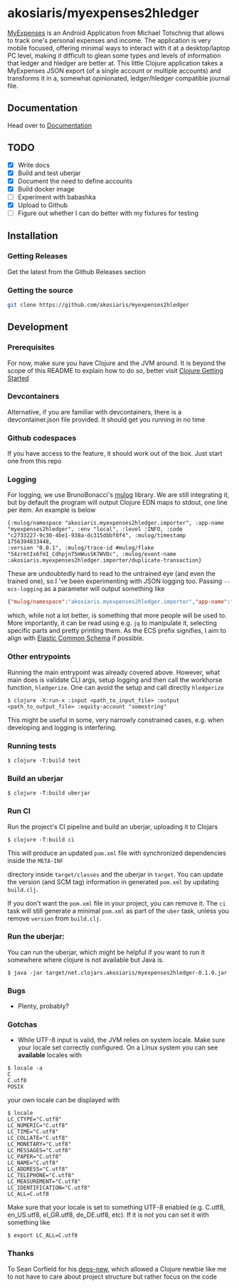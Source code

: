 # akosiaris/myexpenses2hledger

[MyExpenses](https://www.myexpenses.mobi/) is an Android Application from
Michael Totschnig that allows to track one's personal expenses and income. The
application is very mobile focused, offering minimal ways to interact with it
at a desktop/laptop PC level, making it difficult to glean some types and
levels of information that ledger and hledger are better at. This little
Clojure application takes a MyExpenses JSON export (of a single account or
multiple accounts) and transforms it in a, somewhat opinionated, ledger/hledger
compatible journal file.

## Documentation

Head over to [Documentation](doc/intro.md)

## TODO

* [x] Write docs
* [x] Build and test uberjar
* [x] Document the need to define accounts
* [x] Build docker image
* [ ] Experiment with babashka
* [x] Upload to Github
* [ ] Figure out whether I can do better with my fixtures for testing

## Installation

### Getting Releases

Get the latest from the Github Releases section

### Getting the source

```bash
git clone https://github.com/akosiaris/myexpenses2hledger
```

## Development

### Prerequisites

For now, make sure you have Clojure and the JVM around. It is beyond the scope
of this README to explain how to do so, better visit
[Clojure Getting Started](https://clojure.org/guides/getting_started)

### Devcontainers

Alternative, if you are familiar with devcontainers, there is a
devcontainer.json file provided. It should get you running in no time

### Github codespaces

If you have access to the feature, it should work out of the box. Just start
one from this repo

### Logging
For logging, we use BrunoBonacci's
[mulog](https://github.com/BrunoBonacci/mulog) library. We are still
integrating it, but by default the program will output Clojure EDN maps to
stdout, one line per item. An example is below

```edn
{:mulog/namespace "akosiaris.myexpenses2hledger.importer", :app-name
"myexpenses2hledger", :env "local", :level :INFO, :code
"c2733227-9c30-4be1-938a-dc315dbbf8f4", :mulog/timestamp 1756394833448,
:version "0.0.1", :mulog/trace-id #mulog/flake
"54zrmtIx6fmI_CdhpjnT5mWusSK7WVDc", :mulog/event-name
:akosiaris.myexpenses2hledger.importer/duplicate-transaction}
```

These are undoubtedly hard to read to the untrained eye (and even the trained
one), so I 've been experimenting with JSON logging too. Passing
`--ecs-logging` as a parameter will output something like

```json
{"mulog/namespace":"akosiaris.myexpenses2hledger.importer","app-name":"myexpenses2hledger","env":"local","level":"INFO","code":"c2733227-9c30-4be1-938a-dc315dbbf8f4","mulog/timestamp":1756457356691,"version":"0.0.1","mulog/trace-id":"55-keDXlziZ7Z_wW9KAppy2C5Yr6RDjm","mulog/event-name":"akosiaris.myexpenses2hledger.importer/duplicate-transaction"}
```

which, while not a lot better, is something that more people will be used to.
More importantly, it can be read using e.g. `jq` to manipulate it, selecting
specific parts and pretty printing them. As the ECS prefix signifies, I aim to
align with [Elastic Common Schema](https://www.elastic.co/docs/reference/ecs)
if possible.

### Other entrypoints

Running the main entrypoint was already covered above. However, what main does
is validate CLI args, setup logging and then call the workhorse function,
`hledgerize`. One can avoid the setup and call directly `hledgerize`

```shell
$ clojure -X:run-x :input <path_to_input_file> :output <path_to_output_file> :equity-account "somestring"
```

This might be useful in some, very narrowly constrained cases, e.g. when
developing and logging is interfering.

### Running tests
```shell
$ clojure -T:build test
```

### Build an uberjar
```shell
$ clojure -T:build uberjar
```

###  Run CI

Run the project's CI pipeline and build an uberjar, uploading it to Clojars

```shell
$ clojure -T:build ci
```

This will produce an updated `pom.xml` file with synchronized dependencies
inside the `META-INF`

directory inside `target/classes` and the uberjar in `target`. You can update
the version (and SCM tag) information in generated `pom.xml` by updating
`build.clj`.

If you don't want the `pom.xml` file in your project, you can remove it. The
`ci` task will still generate a minimal `pom.xml` as part of the `uber` task,
unless you remove `version` from `build.clj`.

### Run the uberjar:

You can run the uberjar, which might be helpful if you want to run it somewhere
where clojure is not available but Java is.

```shell
$ java -jar target/net.clojars.akosiaris/myexpenses2hledger-0.1.0.jar
```


### Bugs

* Plenty, probably?

### Gotchas

* While UTF-8 input is valid, the JVM relies on system locale. Make sure your
  locale set correctly configured. On a Linux system you can see **available**
locales with

```shell
$ locale -a
C
C.utf8
POSIX
```

your own locale can be displayed with

```shell
$ locale
LC_CTYPE="C.utf8"
LC_NUMERIC="C.utf8"
LC_TIME="C.utf8"
LC_COLLATE="C.utf8"
LC_MONETARY="C.utf8"
LC_MESSAGES="C.utf8"
LC_PAPER="C.utf8"
LC_NAME="C.utf8"
LC_ADDRESS="C.utf8"
LC_TELEPHONE="C.utf8"
LC_MEASUREMENT="C.utf8"
LC_IDENTIFICATION="C.utf8"
LC_ALL=C.utf8
```

Make sure that your locale is set to something UTF-8 enabled (e.g. C.utf8,
en\_US.utf8, el\_GR.utf8, de\_DE.utf8, etc). If it is not you can set it with
something like

```shell
$ export LC_ALL=C.utf8
```

### Thanks

To Sean Corfield for his [deps-new](https://github.com/seancorfield/deps-new),
which allowed a Clojure newbie like me to not have to care about project
structure but rather focus on the code
